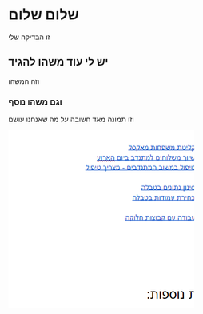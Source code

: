 # שלום שלום
זו הבדיקה שלי
## יש לי עוד משהו להגיד

וזה המשהו

### וגם משהו נוסף
וזו תמונה מאד חשובה על מה שאנחנו עושם

![123](./2020-10-05_05h31_49.png)